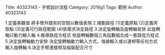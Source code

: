Title: 40323143 -  手臂設計流程
Category: 2016g1
Tags: 範例
Author: 40323143


<!-- PELICAN_END_SUMMARY -->


1.定義客觀值
    將手臂外既有的空間以數值表現
2.規劃路徑
    (1)定義原點
    (2)定義夾取點
    (3)定義可行路徑範圍
    (4)依需求決定路徑
3.決定旋轉軸及旋轉軸安排
    此旋轉軸只動力輸入軸
4.推導路徑方程式
    依旋轉軸數個三角函數組合成一套路徑方程式
5.決定旋轉軸動力安排
    決定旋轉軸動力輸入方式，值接輸入或以連桿等任何方式輸入旋轉軸
6.決定手臂連接桿及組裝配合尺寸





